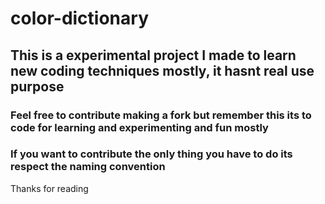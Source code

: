 # color-dictionary

## This is a experimental project I made to learn new coding techniques mostly, it hasnt real use purpose

### Feel free to contribute making a fork but remember this its to code for learning and experimenting and fun mostly

### If you want to contribute the only thing you have to do its respect the naming convention 

Thanks for reading
